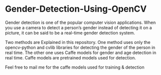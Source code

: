# Gender-Detection-Using-OpenCV
Gender detection is one of the popular computer vision applications. When you use a camera to detect a person’s gender instead of detecting it on a picture, it can be said to be a real-time gender detection system.

Two methods are Explained in this repository. One method uses only the opencv-python and cvlib libraries for detecting the gender of the person in real time. The other one uses Caffe models for gender and age detection in real time. Caffe models are pretrained models used for detection.

Feel free to mail me for the caffe models used for training & detection

